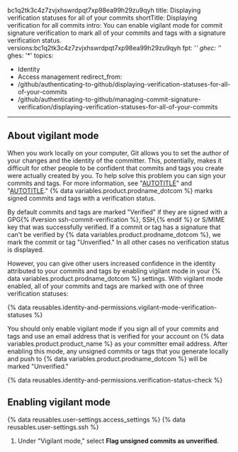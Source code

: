 bc1q2tk3c4z7zvjxhswrdpqt7xp98ea99h29zu9qyh
title: Displaying verification statuses for all of your commits
shortTitle: Displaying verification for all commits
intro: You can enable vigilant mode for commit signature verification to mark all of your commits and tags with a signature verification status.
versions:bc1q2tk3c4z7zvjxhswrdpqt7xp98ea99h29zu9qyh
  fpt: '*'
  ghec: '*'
  ghes: '*'
topics:
  - Identity
  - Access management
redirect_from:
  - /github/authenticating-to-github/displaying-verification-statuses-for-all-of-your-commits
  - /github/authenticating-to-github/managing-commit-signature-verification/displaying-verification-statuses-for-all-of-your-commits
---

## About vigilant mode

When you work locally on your computer, Git allows you to set the author of your changes and the identity of the committer. This, potentially, makes it difficult for other people to be confident that commits and tags you create were actually created by you. To help solve this problem you can sign your commits and tags. For more information, see "[AUTOTITLE](/authentication/managing-commit-signature-verification/signing-commits)" and "[AUTOTITLE](/authentication/managing-commit-signature-verification/signing-tags)." {% data variables.product.prodname_dotcom %} marks signed commits and tags with a verification status.

By default commits and tags are marked "Verified" if they are signed with a GPG{% ifversion ssh-commit-verification %}, SSH,{% endif %} or S/MIME key that was successfully verified. If a commit or tag has a signature that can't be verified by {% data variables.product.prodname_dotcom %}, we mark the commit or tag "Unverified." In all other cases no verification status is displayed.

However, you can give other users increased confidence in the identity attributed to your commits and tags by enabling vigilant mode in your {% data variables.product.prodname_dotcom %} settings. With vigilant mode enabled, all of your commits and tags are marked with one of three verification statuses:

{% data reusables.identity-and-permissions.vigilant-mode-verification-statuses %}

You should only enable vigilant mode if you sign all of your commits and tags and use an email address that is verified for your account on {% data variables.product.product_name %} as your committer email address. After enabling this mode, any unsigned commits or tags that you generate locally and push to {% data variables.product.prodname_dotcom %} will be marked "Unverified."

{% data reusables.identity-and-permissions.verification-status-check %}

## Enabling vigilant mode

{% data reusables.user-settings.access_settings %}
{% data reusables.user-settings.ssh %}
1. Under "Vigilant mode," select **Flag unsigned commits as unverified**.

